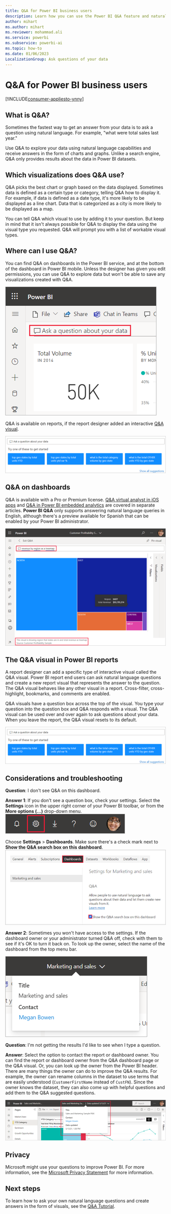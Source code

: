 ```yaml
---
title: Q&A for Power BI business users
description: Learn how you can use the Power BI Q&A feature and natural language capabilities with your report visuals.
author: mihart
ms.author: mihart
ms.reviewer: mohammad.ali
ms.service: powerbi
ms.subservice: powerbi-ai
ms.topic: how-to
ms.date: 01/06/2023
LocalizationGroup: Ask questions of your data
---
```

# Q&A for Power BI business users

[!INCLUDE[consumer-appliesto-ynny](../includes/consumer-appliesto-ynny.md)]

## What is Q&A?

Sometimes the fastest way to get an answer from your data is to ask a question using natural language. For example, "what were total sales last year."

Use Q&A to explore your data using natural language capabilities and receive answers in the form of charts and graphs. Unlike a search engine, Q&A only provides results about the data in Power BI datasets.

## Which visualizations does Q&A use?

Q&A picks the best chart or graph based on the data displayed. Sometimes data is defined as a certain type or category, telling Q&A how to display it. For example, if data is defined as a date type, it's more likely to be displayed as a line chart. Data that is categorized as a city is more likely to be displayed as a map.

You can tell Q&A which visual to use by adding it to your question. But keep in mind that it isn't always possible for Q&A to display the data using the visual type you requested. Q&A will prompt you with a list of workable visual types.

## Where can I use Q&A?

You can find Q&A on dashboards in the Power BI service, and at the bottom of the dashboard in Power BI mobile. Unless the designer has given you edit permissions, you can use Q&A to explore data but won't be able to save any visualizations created with Q&A.

![Screenshot of Ask a question about your data in a red box on the visual dashboard.](media/end-user-q-and-a/power-bi-qna.png)

Q&A is available on reports, if the report designer added an interactive [Q&A visual](../visuals/power-bi-visualization-q-and-a.md).

![Screenshot of the Q&A question box highlighted by a red box on the report.](media/end-user-q-and-a/power-bi-q-and-a-default.png)

## Q&A on dashboards

Q&A is available with a Pro or Premium license.  [Q&A virtual analyst in iOS apps](mobile/mobile-apps-ios-qna.md) and [Q&A in Power BI embedded analytics](../developer/embedded/qanda.md) are covered in separate articles. **Power BI Q&A** only supports answering natural language queries in English, although there's a preview available for Spanish that can be enabled by your Power BI administrator.

![Screenshot of the Q&A query for revenue by region as a treemap.](media/end-user-q-and-a/power-bi-treemaps.png)

## The Q&A visual in Power BI reports

A report designer can add a specific type of interactive visual called the
Q&A visual. Power BI report end users can ask natural language questions and create a new report visual that represents the answer to the question. The Q&A visual behaves like any other visual in a report. Cross-filter, cross-highlight, bookmarks, and comments are enabled.

Q&A visuals have a question box across the top of the visual. You type your question into the question box and Q&A responds with a visual. The Q&A visual can be used over and over again to ask questions about your data. When you leave the report, the Q&A visual resets to its default.

![Screenshot of default Q&A visual identified by the question box at the top.](media/end-user-q-and-a/power-bi-q-and-a-default.png)

## Considerations and troubleshooting

**Question**: I don't see Q&A on this dashboard.

**Answer 1**: If you don't see a question box, check your settings. Select the **Settings** icon in the upper right corner of your Power BI toolbar, or from the **More options (...)** drop-down menu.
![Screenshot of the Power BI toolbar with a red box highlight around the settings icon.](media/end-user-q-and-a/power-bi-cog.png)

Choose **Settings** > **Dashboards**. Make sure there's a check mark next to **Show the Q&A search box on this dashboard**.
![Screenshot of Settings Dashboards enabling Q&A settings for dashboard.](media/end-user-q-and-a/power-bi-om.png)  

**Answer 2**: Sometimes you won't have access to the settings. If the dashboard owner or your administrator turned Q&A off, check with them to see if it's OK to turn it back on. To look up the owner, select the name of the dashboard from the top menu bar.

![Screenshot of the top menu bar on a report with the drop-down featuring the report admin name.](media/end-user-q-and-a/power-bi-owner.png)

**Question**: I'm not getting the results I'd like to see when I type a question.

**Answer**: Select the option to contact the report or dashboard owner. You can find the report or dashboard owner from the Q&A dashboard page or the Q&A visual. Or, you can look up the owner from the Power BI header.  There are many things the owner can do to improve the Q&A results. For example, the owner can rename columns in the dataset to use terms that are easily understood (`CustomerFirstName` instead of `CustFN`). Since the owner knows the dataset, they can also come up with helpful questions and add them to the Q&A suggested questions.

![Screenshot of Display contact information.](media/end-user-q-and-a/power-bi-contact.png)

## Privacy

Microsoft might use your questions to improve Power BI. For more information, see the [Microsoft Privacy Statement](https://go.microsoft.com/fwlink/?LinkId=521839) for more information.

## Next steps

To learn how to ask your own natural language questions and create answers in the form of visuals, see the [Q&A Tutorial](end-user-q-and-a-tutorial.md).
